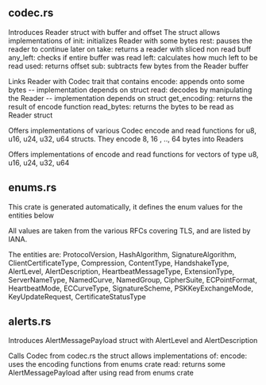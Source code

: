 ## codec.rs
Introduces Reader struct with buffer and offset
The struct allows implementations of
  init: initializes Reader with some bytes
  rest: pauses the reader to continue later on
  take: returns a reader with sliced non read buff
  any_left: checks if entire buffer was read
  left: calculates how much left to be read
  used: returns offset
  sub:  subtracts few bytes from the Reader buffer

Links Reader with Codec trait that contains
  encode: appends onto some bytes -- implementation depends on struct
  read: decodes by manipulating the Reader -- implementation depends on struct
  get_encoding: returns the result of encode function
  read_bytes: returns the bytes to be read as Reader struct

Offers implementations of various Codec encode and read functions for
u8, u16, u24, u32, u64 structs. They encode 8, 16 , .., 64 bytes into Readers

Offers implementations of encode and read functions for vectors
of type u8, u16, u24, u32, u64

## enums.rs
This crate is generated automatically, it  defines the enum values for
the entities below

All values are taken from the various RFCs covering TLS, and are listed by IANA.

The entities are:
  ProtocolVersion, HashAlgorithm, SignatureAlgorithm, ClientCertificateType,
  Compression, ContentType, HandshakeType, AlertLevel, AlertDescription,
  HeartbeatMessageType, ExtensionType, ServerNameType, NamedCurve, NamedGroup,
  CipherSuite, ECPointFormat, HeartbeatMode, ECCurveType, SignatureScheme,
  PSKKeyExchangeMode, KeyUpdateRequest, CertificateStatusType

## alerts.rs
Introduces AlertMessagePayload struct with AlertLevel and AlertDescription

Calls Codec from codec.rs the struct allows implementations of:
  encode: uses the encoding functions from enums crate
  read: returns some AlertMessagePayload after using read from enums crate
